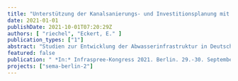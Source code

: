 ```yaml
---
title: "Unterstützung der Kanalsanierungs- und Investitionsplanung mit Alterungsmodellen"
date: 2021-01-01
publishDate: 2021-10-01T07:20:29Z
authors: [ "riechel", "Eckert, E." ]
publication_types: ["1"]
abstract: "Studien zur Entwicklung der Abwasserinfrastruktur in Deutschland zeigen, dass die derzeitigen Investitionen nicht ausreichen, um die fortschreitende Alterung der Kanalisation aufzuhalten. Um Prognosen zur zukünftigen Entwicklung des baulichen Zustands machen und daraus Investitionsentscheidungen ableiten zu können, wurden im Rahmen des Forschungsvorhabens SEMA-Berlin in enger Kooperation mit den Berliner Wasserbetrieben verschiedene Alterungsmodelle für die lokalen Gegebenheiten getestet und hinsichtlich ihrer Genauigkeit bewertet. Mit diesen Modellen kann der Zustand nicht inspizierter Kanalabschnitte simuliert und die zukünftige Entwicklung des Netzzustandes prognostiziert werden. Die Modelle berücksichtigen Ergebnisse von mehr als hunderttausend Kamerabefahrungen sowie Daten zu individuellen Kanaleigenschaften und Umgebungsfaktoren der Stadt Berlin. Zwei der getesteten Modelle, die den Zustand der Kanalisation mit besonders hoher Genauigkeit wiedergeben können, wurden nun in die Praxis überführt, um i) die bedarfsgerechte Planung von Kanalinspektionen und ii) die langfristige Kanalsanierungs- und Investitionsplanung zu unterstützen. Für den ersten Anwendungsfall werden mit Hilfe von „Maschinellem Lernen“ prioritäre Kanalabschnitte identifiziert und visualisiert. Die Modellergebnisse ermöglichen eine bedarfsgerechte Inspektion von dringend sanierungsbedürftigen Kanälen und eine georeferenzierte Verschneidung mit anderen Bauaktivitäten. Für den zweiten Anwendungsfall werden mit Hilfe eines statistischen Alterungsmodells langfristige Prognosen zur Zustandsentwicklung des Kanalnetzes unter Berücksichtigung verschiedener Investitionsszenarien erarbeitet. Das eigentliche Kanalalterungsmodell wird dafür mit Modellbausteinen für verschiedene Sanierungsverfahren kombiniert, die die Wirkung von Reparaturen, Schlauchlining oder Erneuerung auf den baulichen Zustand simulieren. Neben dem baulichen Zustand des Netzes berechnet das Werkzeug für den Betreiber wichtige Kennzahlen zu Sanierungskosten, zum Netzalter und zur Restnutzungsdauer der Kanäle. Dabei werden auch Unsicherheiten in den Prognoseergebnissen quantifiziert. Die Modellwerkzeuge sind wichtige Bausteine für eine effiziente Sanierungsplanung und den Werterhalt der städtischen Abwasserinfrastruktur und wurden inzwischen in die Praxis überführt. Eine Übertragung der durch das Kompetenzzentrum Wasser und die Berliner Wasserbetriebe entwickelten Ansätze und Werkzeuge auf andere Kommunen und Betreiber ist vorgesehen."
featured: false
publication: " *In:* Infraspree-Kongress 2021. Berlin. 29.-30. September 2021"
projects: ["sema-berlin-2"]
---
```


